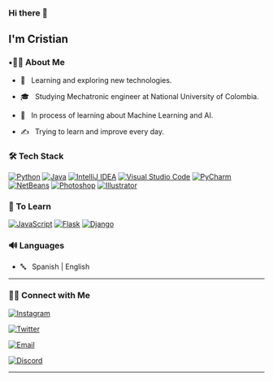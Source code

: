 ### Hi there 👋<h2> I'm Cristian</h2>


<h3>  •👦🏻 About Me </h3>



- 🤔 &nbsp; Learning and exploring new technologies.

- 🎓 &nbsp; Studying Mechatronic engineer at National University of Colombia.

- 🌱 &nbsp; In process of learning about Machine Learning and AI.

- ✍️ &nbsp; Trying to learn and improve every day.



<h3>🛠 Tech Stack</h3>


<a href="https://www.python.org/"><img alt="Python" src="https://img.shields.io/badge/-Python-262626?style=flat&logo=Python&logoColor=306998"></a>
<a href="https://www.oracle.com/co/java/technologies/javase-downloads.html"><img alt="Java" src="https://img.shields.io/badge/-Java-262626?style=flat&logo=Java&logoColor=f89820"></a> 
<a href="https://www.jetbrains.com/es-es/idea/"><img alt="IntelliJ IDEA" src="https://img.shields.io/badge/-IntelliJ%20IDEA-262626?style=flat&logo=IntelliJIDEA&logoColor=000000"></a> 
<a href="https://code.visualstudio.com/"><img alt="Visual Studio Code" src="https://img.shields.io/badge/-Visual%20Studio%20Code-262626?style=flat&logo=Visual%20Studio%20Code&logoColor=007ACC"></a> 
<a href="https://www.jetbrains.com/es-es/pycharm/"><img alt="PyCharm" src="https://img.shields.io/badge/-PyCharm-262626?style=flat&logo=PyCharm&logoColor=000000"></a> 
<a href="https://netbeans.apache.org/"><img alt="NetBeans" src="https://img.shields.io/badge/-NetBeans-262626?style=flat&logo=Apache%20NetBeans%20IDE&logoColor=FFFFF"></a>
<a href="https://www.adobe.com/la/products/photoshop.html"><img alt="Photoshop" src="https://img.shields.io/badge/-Photoshop-262626?style=flat&logo=Adobe%20Photoshop&logoColor=31A8FF"></a>
<a href="https://www.adobe.com/la/products/illustrator.html"><img alt="Illustrator" src="https://img.shields.io/badge/-Illustrator-262626?style=flat&logo=Adobe%20Illustrator&logoColor=FF9A00"></a>
 

<h3>🧩 To Learn</h3>

<a href="https://www.javascript.com/"><img alt="JavaScript" src="https://img.shields.io/badge/-JavaScript-262626?style=flat&logo=JavaScript&logoColor=F7DF1E"></a>
<a href="https://flask.palletsprojects.com/en/2.0.x/"><img alt="Flask" src="https://img.shields.io/badge/-Flask-262626?style=flat&logo=Flask&logoColor=FFFFFF"></a>
<a href="https://www.djangoproject.com/"><img alt="Django" src="https://img.shields.io/badge/-Django-262626?style=flat&logo=Django&logoColor=092E20"></a>

<h3>🔊 Languages</h3>

- 🔤 &nbsp; Spanish | English





<hr>



<h3> 🤝🏻 Connect with Me </h3>





<p align="center">

<a href="https://www.instagram.com/xxtivn/"><img alt="Instagram" src="https://img.shields.io/badge/Instagram-xxtivn-262626?style=flat-square&logo=instagram"></a>

<a href="https://twitter.com/xxtiivn"><img alt="Twitter" src="https://img.shields.io/badge/Twitter-xxtiivn-262626?style=flat-square&logo=twitter"></a>

<a href="https://mail.google.com/mail/?view=cm&fs=1&to=cristianmartinez1700@gmail.com"><img alt="Email" src="https://img.shields.io/badge/Email-cristianmartinez1700@gmail.com-262626?style=flat-square&logo=gmail"></a>

<a href="https://discord.gg/user/Cr1z#9409"><img alt="Discord" src="https://img.shields.io/badge/Discord-Cr1z%239409-262626?style=flat-square&logo=discord"></a>

</p>





<hr>
